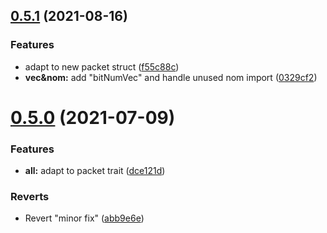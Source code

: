 ## [0.5.1](https://github.com/metachris/typescript-boilerplate/compare/v0.5.0...v0.5.1) (2021-08-16)


### Features

* adapt to new packet struct ([f55c88c](https://github.com/metachris/typescript-boilerplate/commit/f55c88cdd6996f99ebc13815320da777a65a4c8d))
* **vec&nom:** add "bitNumVec" and handle unused nom import ([0329cf2](https://github.com/metachris/typescript-boilerplate/commit/0329cf22fe44bc16b7f03fd4a0f876ec6ac770ba))



# [0.5.0](https://github.com/metachris/typescript-boilerplate/compare/abb9e6efc0f26634cf44ac7d76323b080ca548b7...v0.5.0) (2021-07-09)


### Features

* **all:** adapt to packet trait ([dce121d](https://github.com/metachris/typescript-boilerplate/commit/dce121dd217047920c2fb290b80c6f0ce12df663))


### Reverts

* Revert "minor fix" ([abb9e6e](https://github.com/metachris/typescript-boilerplate/commit/abb9e6efc0f26634cf44ac7d76323b080ca548b7))



